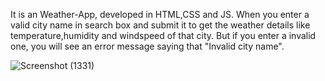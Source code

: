 It is an Weather-App, developed in HTML,CSS and JS. When you enter a valid city name in search box and submit it to get the weather details like temperature,humidity and windspeed of that city. 
But if you enter a invalid one, you will see an error message saying that "Invalid city name".

![Screenshot (1331)](https://github.com/Kavyapaidi/Weather-App/assets/86728151/728697a4-73fd-4727-a23a-59aeb96ba1c1)

